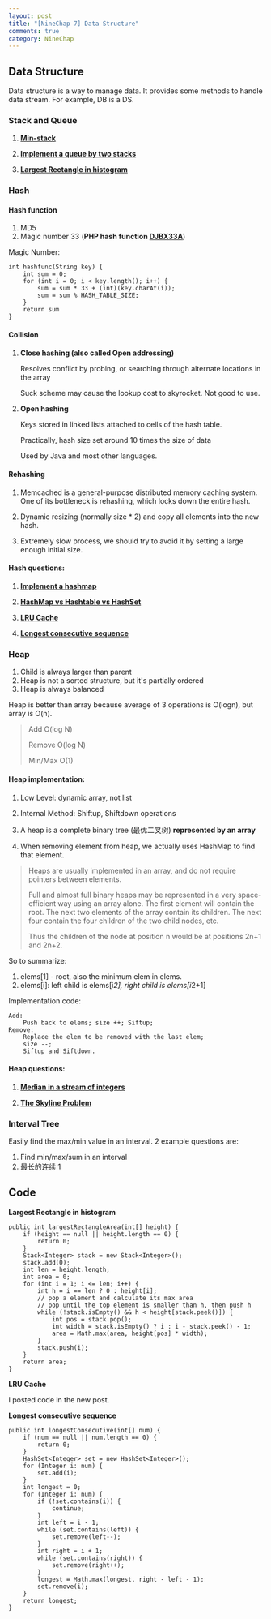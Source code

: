 ```yaml
---
layout: post
title: "[NineChap 7] Data Structure"
comments: true
category: NineChap
---
```


## Data Structure

Data structure is a way to manage data. It provides some methods to handle data stream. For example, DB is a DS.

### Stack and Queue

1. **[Min-stack](/question/2014-07-01-Min-Stack)**

1. **[Implement a queue by two stacks](/question/2014-07-01-Implement-queue-with-stack)**

1. **[Largest Rectangle in histogram](/leetcode/2014-05-23-Largest-Rectangle-in-Histogram)**

### Hash

#### Hash function

1. MD5
1. Magic number 33 (**PHP hash function [DJBX33A](http://events.ccc.de/congress/2011/Fahrplan/attachments/2007_28C3_Effective_DoS_on_web_application_platforms.pdf)**)

Magic Number:

    int hashfunc(String key) {
        int sum = 0;
        for (int i = 0; i < key.length(); i++) {
            sum = sum * 33 + (int)(key.charAt(i));
            sum = sum % HASH_TABLE_SIZE;
        }
        return sum
    }

#### Collision

1. **Close hashing (also called Open addressing)**

   Resolves conflict by probing, or searching through alternate locations in the array

   Suck scheme may cause the lookup cost to skyrocket. Not good to use.

1. **Open hashing**

   Keys stored in linked lists attached to cells of the hash table.

   Practically, hash size set around 10 times the size of data

   Used by Java and most other languages.

#### Rehashing

1. Memcached is a general-purpose distributed memory caching system. One of its bottleneck is rehashing, which locks down the entire hash.

1. Dynamic resizing (normally size \* 2) and copy all elements into the new hash.

1. Extremely slow process, we should try to avoid it by setting a large enough initial size.

#### Hash questions:

1. **[Implement a hashmap](/question/2014-07-01-Implement-Hashmap)**

1. **[HashMap vs Hashtable vs HashSet](/design/2014-07-01-Hashmap-Hashtable-Hashset)**

1. **[LRU Cache](/leetcode/2014-06-03-LRU-Cache)**

1. **[Longest consecutive sequence](/leetcode/2014-05-29-Longest-Consecutive-Sequence)**

### Heap

1. Child is always larger than parent
1. Heap is not a sorted structure, but it's partially ordered
1. Heap is always balanced

Heap is better than array because average of 3 operations is O(logn), but array is O(n).

> Add O(log N)
>
> Remove O(log N)
>
> Min/Max O(1)

#### Heap implementation:

1. Low Level: dynamic array, not list

1. Internal Method: Shiftup, Shiftdown operations

1. A heap is a complete binary tree (最优二叉树) **represented by an array**

1. When removing element from heap, we actually uses HashMap to find that element.

> Heaps are usually implemented in an array, and do not require pointers between elements.
>
> Full and almost full binary heaps may be represented in a very space-efficient way using an array alone. The first element will contain the root. The next two elements of the array contain its children. The next four contain the four children of the two child nodes, etc.
>
> Thus the children of the node at position n would be at positions 2n+1 and 2n+2.

So to summarize:

1. elems[1] - root, also the minimum elem in elems.
1. elems[i]: left child is elems[i*2], right child is elems[i*2+1]

Implementation code:

    Add:
        Push back to elems; size ++; Siftup;
    Remove:
        Replace the elem to be removed with the last elem;
        size --;
        Siftup and Siftdown.

#### Heap questions:

1. **[Median in a stream of integers](/question/2014-07-01-Median-in-stream-of-integers)**

1. **[The Skyline Problem](/question/2014-07-01-The-Skyline-Problem)**

### Interval Tree

Easily find the max/min value in an interval. 2 example questions are:

1. Find min/max/sum in an interval
1. 最长的连续 1

## Code

**Largest Rectangle in histogram**

    public int largestRectangleArea(int[] height) {
        if (height == null || height.length == 0) {
            return 0;
        }
        Stack<Integer> stack = new Stack<Integer>();
        stack.add(0);
        int len = height.length;
        int area = 0;
        for (int i = 1; i <= len; i++) {
            int h = i == len ? 0 : height[i];
            // pop a element and calculate its max area
            // pop until the top element is smaller than h, then push h
            while (!stack.isEmpty() && h < height[stack.peek()]) {
                int pos = stack.pop();
                int width = stack.isEmpty() ? i : i - stack.peek() - 1;
                area = Math.max(area, height[pos] * width);
            }
            stack.push(i);
        }
        return area;
    }

**LRU Cache**

I posted code in the new post.

**Longest consecutive sequence**

    public int longestConsecutive(int[] num) {
        if (num == null || num.length == 0) {
            return 0;
        }
        HashSet<Integer> set = new HashSet<Integer>();
        for (Integer i: num) {
            set.add(i);
        }
        int longest = 0;
        for (Integer i: num) {
            if (!set.contains(i)) {
                continue;
            }
            int left = i - 1;
            while (set.contains(left)) {
                set.remove(left--);
            }
            int right = i + 1;
            while (set.contains(right)) {
                set.remove(right++);
            }
            longest = Math.max(longest, right - left - 1);
            set.remove(i);
        }
        return longest;
    }
